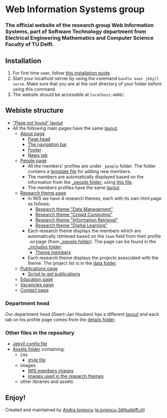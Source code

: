 # Web Information Systems group
### The official website of the research group __Web Information Systems__, part of Software Technology department from Electrical Engineering Mathematics and Computer Science Faculty of TU Delft.

## Installation
1. For first time user, follow [this installation guide](https://jekyllrb.com/docs/installation/).
3. Start your localhost server by using the command `bundle exec jekyll serve`. Make sure that you are at the root directory of your folder before using this command.
4. The website should be accessible at `localhost:4000/`.

## Webiste structure

* ["Page not found" layout](404.html)
* All the following main pages have the same [layout](_layouts/default_style.html).
  * [About page](index.html)
    * [Page head](_includes/head.html)
    * [The navigation bar](_includes/header.html)
    * [Footer](_includes/footer.html)
    * [News tab](_includes/news.html)
  * [People page](people.html)
      - All the members' profiles are under `_people` folder. The folder contains a [template file](_people/template.md) for adding new members.
      - The members are automatically displayed based on the information from the [_people folder](_people), using [this file](_includes/filter-people.html).
      - The members profiles have the same [layout](_layouts/person.html).
  * [Research theme page](research-themes.html)
    * In WIS we have 4 research themes, each with its own html page as follows:
      - [Research theme "Data Management"](data-management.html)
      - [Research theme "Crowd Computing"](crowd-computing.html)
      - [Research theme "Information Retrieval"](information-retrieval.html)
      - [Research theme "Digital Learning"](digital-learning.html)
    - Each research theme displays the members which are automatically retrieved based on the `team` field from their profile `.md` page (from [_people folder](_people)). The page can be found in the [_includes folder](_includes):
      - [Theme members](_includes/theme-members.html)
    - Each research theme displays the projects associated with the theme. The project list is in the [data folder](_data). 
  - [Publications page](publications.html)
    - [Script to get publications](_includes/get_publications.html)
  - [Education page](teaching.html)
  - [Vacancies page](vacancies.html)
  - [Contact page](contact.html)

### Department head 
Our department head (Geert-Jan Houben) has a different [layout](_layouts/content.html) and each tab on his profile page comes from the [details folder](_details). 

### Other files in the repository

- [Jekyll config file](_config.yml)
- [Assets folder](assets) containing:
  - css 
    - [style file](assets/css/style.css)
  - images 
    - [WIS members images](assets/img/people)
    - [images used in the research themes](assets/img/theme)
  - other libraries and assets 


## Enjoy!

Created and maintained by [Andra Ionescu](https://andraionescu.github.io/) (a.ionescu-3@tudelft.nl) 
